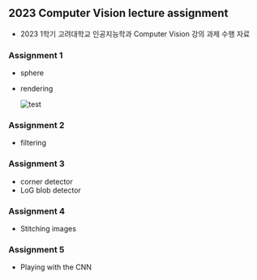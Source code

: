## 2023 Computer Vision lecture assignment
- 2023 1학기 고려대학교 인공지능학과 Computer Vision 강의 과제 수행 자료

### Assignment 1
  - sphere
  - rendering
    
    ![test](https://github.com/YEON-EVE/Computer_Vision/assets/69179261/7944b575-7ee5-4b93-b635-611b176b614d)

### Assignment 2
  - filtering
  
### Assignment 3
  - corner detector
  - LoG blob detector

### Assignment 4
  - Stitching images



### Assignment 5
  - Playing with the CNN
